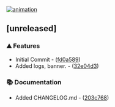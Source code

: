 [![animation](https://raw.githubusercontent.com/orhun/git-cliff/main/website/static/img/git-cliff-anim.gif)](https://git-cliff.org)

## [unreleased]

### ⛰️  Features

- Initial Commit - ([fd0a589](https://github.com///commit/fd0a589432be95139939521365f6b6a5451dcb37))
- Added logs, banner. - ([32e04d3](https://github.com///commit/32e04d3350e5de5a3280d5f514ae3083b03ea347))

### 📚 Documentation

- Added CHANGELOG.md - ([203c768](https://github.com///commit/203c768e32be24dc653682b4c35584e0e534195f))

<!-- Magisk Vendor Boot Patcher -->
